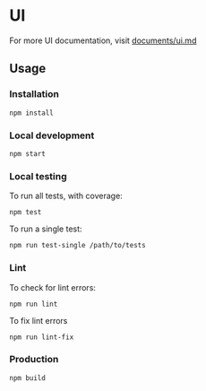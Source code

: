 # UI

For more UI documentation, visit [documents/ui.md](documents/ui.md)

## Usage

### Installation

`npm install`

### Local development

`npm start`

### Local testing

To run all tests, with coverage:

`npm test`

To run a single test:

`npm run test-single /path/to/tests`

### Lint

To check for lint errors:

`npm run lint`

To fix lint errors

`npm run lint-fix`

### Production

`npm build`